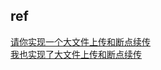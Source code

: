 ## ref
[请你实现一个大文件上传和断点续传](https://juejin.cn/post/6844904046436843527)  
[我也实现了大文件上传和断点续传](https://juejin.cn/post/6844904055819468808)  